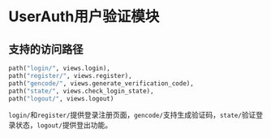 # UserAuth用户验证模块

## 支持的访问路径

```python
path("login/", views.login),
path("register/", views.register),
path("gencode/", views.generate_verification_code),
path("state/", views.check_login_state),
path("logout/", views.logout)
```
`login/`和`register/`提供登录注册页面，`gencode/`支持生成验证码，`state/`验证登录状态，`logout/`提供登出功能。


